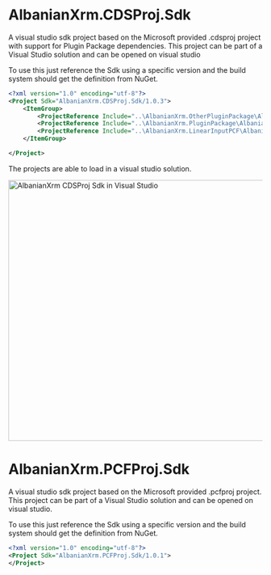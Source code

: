 # AlbanianXrm.CDSProj.Sdk

A visual studio sdk project based on the Microsoft provided .cdsproj project with support for Plugin Package dependencies. This project can be part of a Visual Studio solution and can be opened on visual studio

To use this just reference the Sdk using a specific version and the build system should get the definition from NuGet.

```xml
<?xml version="1.0" encoding="utf-8"?>
<Project Sdk="AlbanianXrm.CDSProj.Sdk/1.0.3">
	<ItemGroup>
		<ProjectReference Include="..\AlbanianXrm.OtherPluginPackage\AlbanianXrm.OtherPluginPackage.csproj" />
		<ProjectReference Include="..\AlbanianXrm.PluginPackage\AlbanianXrm.PluginPackage.csproj" />
		<ProjectReference Include="..\AlbanianXrm.LinearInputPCF\AlbanianXrm.LinearInputPCF.pcfproj" />
	</ItemGroup>

</Project>
```
The projects are able to load in a visual studio solution.

<img width="958" height="516" alt="AlbanianXrm CDSProj Sdk in Visual Studio" src="https://github.com/user-attachments/assets/8228cd10-fd19-4f15-bd22-c07b49a6335e" />

# AlbanianXrm.PCFProj.Sdk

A visual studio sdk project based on the Microsoft provided .pcfproj project. This project can be part of a Visual Studio solution and can be opened on visual studio.

To use this just reference the Sdk using a specific version and the build system should get the definition from NuGet.

```xml
<?xml version="1.0" encoding="utf-8"?>
<Project Sdk="AlbanianXrm.PCFProj.Sdk/1.0.1">
</Project>
```

